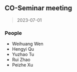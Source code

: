 ## CO-Seminar meeting

> 2023-07-01

### People

- Weihuang Wen
- Hengyi Qu
- Yuzhao Tu
- Rui Zhao
- Peizhe Xu


